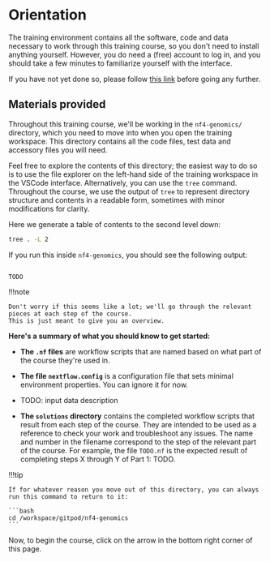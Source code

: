 # Orientation

The training environment contains all the software, code and data necessary to work through this training course, so you don't need to install anything yourself.
However, you do need a (free) account to log in, and you should take a few minutes to familiarize yourself with the interface.

If you have not yet done so, please follow [this link](../../envsetup/) before going any further.

## Materials provided

Throughout this training course, we'll be working in the `nf4-genomics/` directory, which you need to move into when you open the training workspace.
This directory contains all the code files, test data and accessory files you will need.

Feel free to explore the contents of this directory; the easiest way to do so is to use the file explorer on the left-hand side of the training workspace in the VSCode interface.
Alternatively, you can use the `tree` command.
Throughout the course, we use the output of `tree` to represent directory structure and contents in a readable form, sometimes with minor modifications for clarity.

Here we generate a table of contents to the second level down:

```bash
tree . -L 2
```

If you run this inside `nf4-genomics`, you should see the following output:

```console title="Directory contents"

TODO

```

!!!note

    Don't worry if this seems like a lot; we'll go through the relevant pieces at each step of the course.
    This is just meant to give you an overview.

**Here's a summary of what you should know to get started:**

-   **The `.nf` files** are workflow scripts that are named based on what part of the course they're used in.

-   **The file `nextflow.config`** is a configuration file that sets minimal environment properties.
    You can ignore it for now.

-   TODO: input data description

-   **The `solutions` directory** contains the completed workflow scripts that result from each step of the course.
    They are intended to be used as a reference to check your work and troubleshoot any issues.
    The name and number in the filename correspond to the step of the relevant part of the course.
    For example, the file `TODO.nf` is the expected result of completing steps X through Y of Part 1: TODO.

!!!tip

    If for whatever reason you move out of this directory, you can always run this command to return to it:

    ```bash
    cd /workspace/gitpod/nf4-genomics
    ```

Now, to begin the course, click on the arrow in the bottom right corner of this page.
